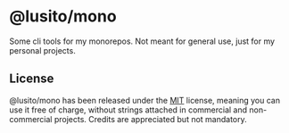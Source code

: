 # @lusito/mono

Some cli tools for my monorepos. Not meant for general use, just for my personal projects.

## License

@lusito/mono has been released under the [MIT](https://github.com/Lusito/tsx-docs/blob/master/LICENSE) license, meaning you
can use it free of charge, without strings attached in commercial and non-commercial projects. Credits are appreciated but not mandatory.
